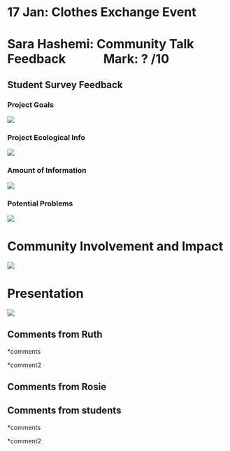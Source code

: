 17 Jan: Clothes Exchange Event
==============================

Sara Hashemi: Community Talk Feedback             Mark: ? /10
=============================================================

Student Survey Feedback
-----------------------

### Project Goals

![](C:\Users\Ruth\EclipseWorkspace\Biol345\CommunityFeedbackDoc_files/figure-markdown_strict/Goals-1.png)

### Project Ecological Info

![](C:\Users\Ruth\EclipseWorkspace\Biol345\CommunityFeedbackDoc_files/figure-markdown_strict/Impact-1.png)

### Amount of Information

![](C:\Users\Ruth\EclipseWorkspace\Biol345\CommunityFeedbackDoc_files/figure-markdown_strict/Info-1.png)

### Potential Problems

![](C:\Users\Ruth\EclipseWorkspace\Biol345\CommunityFeedbackDoc_files/figure-markdown_strict/Probs-1.png)

Community Involvement and Impact
================================

![](C:\Users\Ruth\EclipseWorkspace\Biol345\CommunityFeedbackDoc_files/figure-markdown_strict/Comm-1.png)

Presentation
============

![](C:\Users\Ruth\EclipseWorkspace\Biol345\CommunityFeedbackDoc_files/figure-markdown_strict/Pres-1.png)

Comments from Ruth
------------------

\*comments

\*comment2

Comments from Rosie
-------------------

Comments from students
----------------------

\*comments

\*comment2
